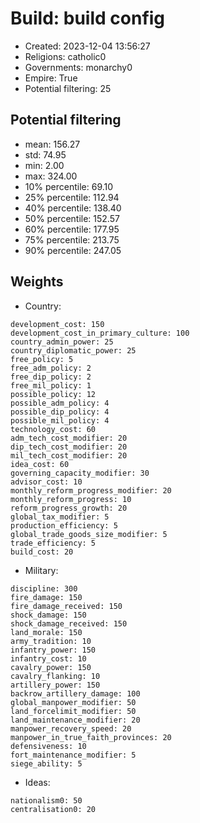 
# Build:  build config

- Created: 2023-12-04 13:56:27
- Religions: catholic0
- Governments: monarchy0
- Empire: True
- Potential filtering: 25

## Potential filtering

- mean: 156.27
- std: 74.95
- min: 2.00
- max: 324.00
- 10% percentile: 69.10
- 25% percentile: 112.94
- 40% percentile: 138.40
- 50% percentile: 152.57
- 60% percentile: 177.95
- 75% percentile: 213.75
- 90% percentile: 247.05

## Weights

- Country: 
```
development_cost: 150
development_cost_in_primary_culture: 100
country_admin_power: 25
country_diplomatic_power: 25
free_policy: 5
free_adm_policy: 2
free_dip_policy: 2
free_mil_policy: 1
possible_policy: 12
possible_adm_policy: 4
possible_dip_policy: 4
possible_mil_policy: 4
technology_cost: 60
adm_tech_cost_modifier: 20
dip_tech_cost_modifier: 20
mil_tech_cost_modifier: 20
idea_cost: 60
governing_capacity_modifier: 30
advisor_cost: 10
monthly_reform_progress_modifier: 20
monthly_reform_progress: 10
reform_progress_growth: 20
global_tax_modifier: 5
production_efficiency: 5
global_trade_goods_size_modifier: 5
trade_efficiency: 5
build_cost: 20

```
- Military: 
```
discipline: 300
fire_damage: 150
fire_damage_received: 150
shock_damage: 150
shock_damage_received: 150
land_morale: 150
army_tradition: 10
infantry_power: 150
infantry_cost: 10
cavalry_power: 150
cavalry_flanking: 10
artillery_power: 150
backrow_artillery_damage: 100
global_manpower_modifier: 50
land_forcelimit_modifier: 50
land_maintenance_modifier: 20
manpower_recovery_speed: 20
manpower_in_true_faith_provinces: 20
defensiveness: 10
fort_maintenance_modifier: 5
siege_ability: 5

```
- Ideas: 
```
nationalism0: 50
centralisation0: 20

```

